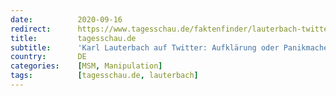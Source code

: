 ```yaml
---
date:          2020-09-16
redirect:      https://www.tagesschau.de/faktenfinder/lauterbach-twitter-101.html
title:         tagesschau.de
subtitle:      'Karl Lauterbach auf Twitter: Aufklärung oder Panikmache?'
country:       DE
categories:    [MSM, Manipulation]
tags:          [tagesschau.de, lauterbach]
---
```

